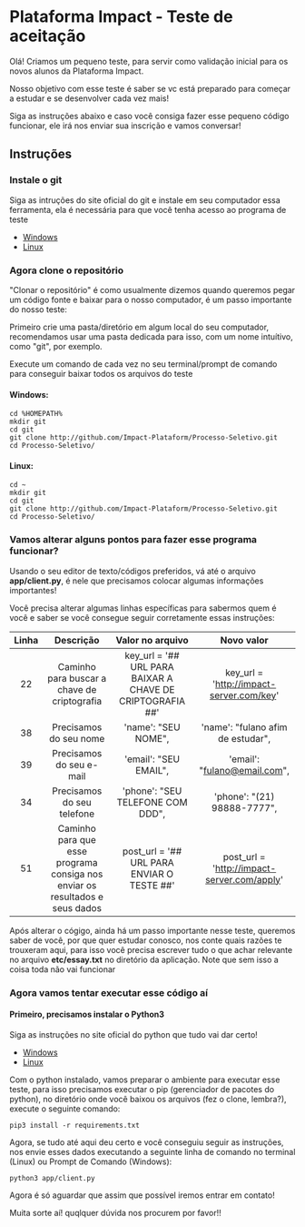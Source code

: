 # Plataforma Impact - Teste de aceitação
Olá! Criamos um pequeno teste, para servir como validação inicial para os novos alunos da Plataforma Impact.

Nosso objetivo com esse teste é saber se vc está preparado para começar a estudar e se desenvolver cada vez mais!

Siga as instruções abaixo e caso você consiga fazer esse pequeno código funcionar, ele irá nos enviar sua inscrição e vamos conversar!

## Instruções
### Instale o git 
Siga as intruções do site oficial do git e instale em seu computador essa ferramenta, ela é necessária para que você tenha acesso ao programa de teste
* [Windows](https://git-scm.com/download/windows)
* [Linux](https://git-scm.com/download/linux)

### Agora clone o repositório
"Clonar o repositório" é como usualmente dizemos quando queremos pegar um código fonte e baixar para o nosso computador, é um passo importante do nosso teste:

Primeiro crie uma pasta/diretório em algum local do seu computador, recomendamos usar uma pasta dedicada para isso, com um nome intuítivo, como "git", por exemplo.

Execute um comando de cada vez no seu terminal/prompt de comando para conseguir baixar todos os arquivos do teste
#### Windows: 
```  
cd %HOMEPATH%
mkdir git
cd git
git clone http://github.com/Impact-Plataform/Processo-Seletivo.git
cd Processo-Seletivo/ 
```

#### Linux: 
```  
cd ~
mkdir git
cd git
git clone http://github.com/Impact-Plataform/Processo-Seletivo.git
cd Processo-Seletivo/ 
```

### Vamos alterar alguns pontos para fazer esse programa funcionar?
Usando o seu editor de texto/códigos preferidos, vá até o arquivo <b>app/client.py</b>, é nele que precisamos colocar algumas informações importantes!

Você precisa alterar algumas linhas específicas para sabermos quem é você e saber se você consegue seguir corretamente essas instruções:

|Linha|Descrição|Valor no arquivo|Novo valor|
|:-:|:-:|:-:|:-:|
|22|Caminho para buscar a chave de criptografia|key_url = '## URL PARA BAIXAR A CHAVE DE CRIPTOGRAFIA ##'|key_url = 'http://impact-server.com/key'|
|38|Precisamos do seu nome|'name': "SEU NOME",|'name': "fulano afim de estudar",|
|39|Precisamos do seu e-mail|'email': "SEU EMAIL",|'email': "fulano@email.com",|
|34|Precisamos do seu telefone|'phone': "SEU TELEFONE COM DDD",|'phone': "(21) 98888-7777",|
|51|Caminho para que esse programa consiga nos enviar os resultados e seus dados|post_url = '## URL PARA ENVIAR O TESTE ##'|post_url = 'http://impact-server.com/apply'|

Após alterar o cógigo, ainda há um passo importante nesse teste, queremos saber de você, por que quer estudar conosco, nos conte quais razões te trouxeram aqui, para isso você precisa escrever tudo o que achar relevante no arquivo <b>etc/essay.txt</b> no diretório da aplicação. Note que sem isso a coisa toda não vai funcionar

### Agora vamos tentar executar esse código aí
#### Primeiro, precisamos instalar o Python3
Siga as instruções no site oficial do python que tudo vai dar certo!
* [Windows](https://python.org.br/instalacao-windows/)
* [Linux](https://python.org.br/instalacao-linux/)

Com o python instalado, vamos preparar o ambiente para executar esse teste, para isso precisamos executar o pip (gerenciador de pacotes do python), no diretório onde você baixou os arquivos (fez o clone, lembra?), execute o seguinte comando:
```
pip3 install -r requirements.txt
```

Agora, se tudo até aqui deu certo e você conseguiu seguir as instruções, nos envie esses dados executando a seguinte linha de comando no terminal (Linux) ou Prompt de Comando (Windows):
```
python3 app/client.py
```

Agora é só aguardar que assim que possível iremos entrar em contato!

Muita sorte aí! quqlquer dúvida nos procurem por favor!!